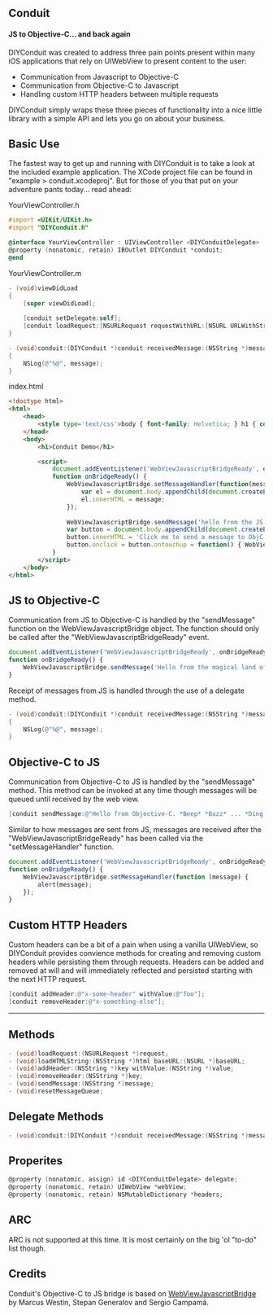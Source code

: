 ## Conduit
#### JS to Objective-C... and back again

DIYConduit was created to address three pain points present within many iOS applications that rely on UIWebView to present content to the user: 
- Communication from Javascript to Objective-C
- Communication from Objective-C to Javascript
- Handling custom HTTP headers between multiple requests 

DIYConduit simply wraps these three pieces of functionality into a nice little library with a simple API and lets you go on about your business.

## Basic Use
The fastest way to get up and running with DIYConduit is to take a look at the included example application. The XCode project file can be found in "example > conduit.xcodeproj". But for those of you that put on your adventure pants today... read ahead:

YourViewController.h
```objective-c
#import <UIKit/UIKit.h>
#import "DIYConduit.h"

@interface YourViewController : UIViewController <DIYConduitDelegate>
@property (nonatomic, retain) IBOutlet DIYConduit *conduit;
@end
```

YourViewController.m
```objective-c
- (void)viewDidLoad
{
    [super viewDidLoad];
    
    [conduit setDelegate:self];
    [conduit loadRequest:[NSURLRequest requestWithURL:[NSURL URLWithString:@"http://my.awesomecats.com/index.html"]]];
}

- (void)conduit:(DIYConduit *)conduit receivedMessage:(NSString *)message
{
    NSLog(@"%@", message);
}
```

index.html
```html
<!doctype html>
<html>
    <head>
        <style type='text/css'>body { font-family: Helvetica; } h1 { color:#333; }</style>
    </head>
    <body>
        <h1>Conduit Demo</h1>

        <script>
            document.addEventListener('WebViewJavascriptBridgeReady', onBridgeReady, false);
            function onBridgeReady() {
                WebViewJavascriptBridge.setMessageHandler(function(message) {
                    var el = document.body.appendChild(document.createElement('div'));
                    el.innerHTML = message;
                });
                
                WebViewJavascriptBridge.sendMessage('hello from the JS');
                var button = document.body.appendChild(document.createElement('button'));
                button.innerHTML = 'Click me to send a message to ObjC';
                button.onclick = button.ontouchup = function() { WebViewJavascriptBridge.sendMessage('hello from JS button'); };
            }
        </script>
    </body>
</html>
```

## JS to Objective-C
Communication from JS to Objective-C is handled by the "sendMessage" function on the WebViewJavascriptBridge object. The function should only be called after the "WebViewJavascriptBridgeReady" event.
```javascript
document.addEventListener('WebViewJavascriptBridgeReady', onBridgeReady, false);
function onBridgeReady() {
    WebViewJavascriptBridge.sendMessage('Hello from the magical land of Javascript. Unicorns! Rainbows! Substack!');
}
```

Receipt of messages from JS is handled through the use of a delegate method.
```objective-c
- (void)conduit:(DIYConduit *)conduit receivedMessage:(NSString *)message
{
    NSLog(@"%@", message);
}
```

## Objective-C to JS
Communication from Objective-C to JS is handled by the "sendMessage" method. This method can be invoked at any time though messages will be queued until received by the web view.
```objective-c
[conduit sendMessage:@"Hello from Objective-C. *Beep* *Buzz* ... *Ding!*"];
```

Similar to how messages are sent from JS, messages are received after the "WebViewJavascriptBridgeReady" has been called via the "setMessageHandler" function.
```javascript
document.addEventListener('WebViewJavascriptBridgeReady', onBridgeReady, false);
function onBridgeReady() {
    WebViewJavascriptBridge.setMessageHandler(function (message) {
        alert(message);
    });
}
```

## Custom HTTP Headers
Custom headers can be a bit of a pain when using a vanilla UIWebView, so DIYConduit provides convience methods for creating and removing custom headers while persisting them through requests. Headers can be added and removed at will and will immediately reflected and persisted starting with the next HTTP request. 

```objective-c
[conduit addHeader:@"x-some-header" withValue:@"foo"];
[conduit removeHeader:@"x-something-else"];
```

---

## Methods
```objective-c
- (void)loadRequest:(NSURLRequest *)request;
- (void)loadHTMLString:(NSString *)html baseURL:(NSURL *)baseURL;
- (void)addHeader:(NSString *)key withValue:(NSString *)value;
- (void)removeHeader:(NSString *)key;
- (void)sendMessage:(NSString *)message;
- (void)resetMessageQueue;
```

## Delegate Methods
```objective-c
- (void)conduit:(DIYConduit *)conduit receivedMessage:(NSString *)message;
```

## Properites
```objective-c
@property (nonatomic, assign) id <DIYConduitDelegate> delegate;
@property (nonatomic, retain) UIWebView *webView;
@property (nonatomic, retain) NSMutableDictionary *headers;
```

## ARC
ARC is not supported at this time. It is most certainly on the big 'ol "to-do" list though.

## Credits
Conduit's Objective-C to JS bridge is based on [WebViewJavascriptBridge](https://github.com/marcuswestin/WebViewJavascriptBridge) by Marcus Westin, Stepan Generalov and Sergio Campamá. 